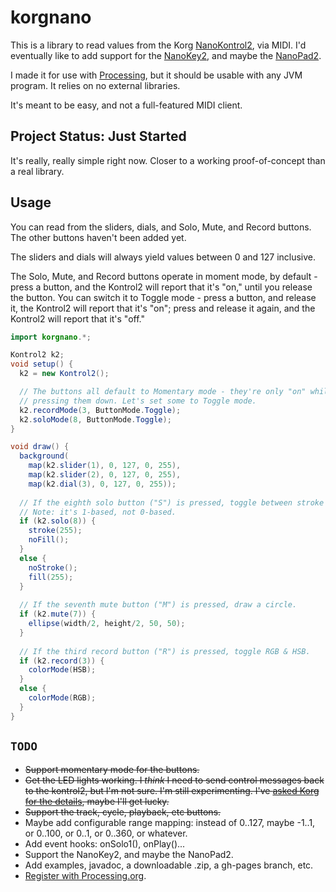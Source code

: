 # korgnano

This is a library to read values from the Korg [NanoKontrol2](http://www.korg.com/us/products/controllers/nanokontrol2/), via MIDI. I'd eventually like to add support for the [NanoKey2](http://www.korg.com/us/products/controllers/nanokey2/), and maybe the [NanoPad2](http://www.korg.com/us/products/controllers/nanopad2/).

I made it for use with [Processing](http://processing.org), but it should be usable with any JVM program. It relies on no external libraries.

It's meant to be easy, and not a full-featured MIDI client.

## Project Status: Just Started

It's really, really simple right now. Closer to a working proof-of-concept than a real library.

## Usage

You can read from the sliders, dials, and Solo, Mute, and Record buttons. The other buttons haven't been added yet.

The sliders and dials will always yield values between 0 and 127 inclusive.

The Solo, Mute, and Record buttons operate in moment mode, by default - press a button, and the Kontrol2 will report that it's "on," until you release the button. You can switch it to Toggle mode - press a button, and release it, the Kontrol2 will report that it's "on"; press and release it again, and the Kontrol2 will report that it's "off."

```java
import korgnano.*;

Kontrol2 k2;
void setup() {
  k2 = new Kontrol2();

  // The buttons all default to Momentary mode - they're only "on" while you're
  // pressing them down. Let's set some to Toggle mode.
  k2.recordMode(3, ButtonMode.Toggle);
  k2.soloMode(8, ButtonMode.Toggle);
} 

void draw() {
  background(
    map(k2.slider(1), 0, 127, 0, 255),
    map(k2.slider(2), 0, 127, 0, 255),
    map(k2.dial(3), 0, 127, 0, 255));
  
  // If the eighth solo button ("S") is pressed, toggle between stroke & fill.
  // Note: it's 1-based, not 0-based.
  if (k2.solo(8)) {
    stroke(255);
    noFill();
  }
  else {
    noStroke();
    fill(255);
  }
  
  // If the seventh mute button ("M") is pressed, draw a circle.
  if (k2.mute(7)) {
    ellipse(width/2, height/2, 50, 50);
  }
  
  // If the third record button ("R") is pressed, toggle RGB & HSB.
  if (k2.record(3)) {
    colorMode(HSB);
  }
  else {
    colorMode(RGB);
  }
}

```

## `TODO`

* ~~Support momentary mode for the buttons.~~
* ~~Get the LED lights working. I _think_ I need to send control messages back to the kontrol2, but I'm not sure. I'm still experimenting. I've [asked Korg for the details](https://twitter.com/danbernier/status/701535226707779585), maybe I'll get lucky.~~
* ~~Support the track, cycle, playback, etc buttons.~~
* Maybe add configurable range mapping: instead of 0..127, maybe -1..1, or 0..100, or 0..1, or 0..360, or whatever.
* Add event hooks: onSolo1(), onPlay()...
* Support the NanoKey2, and maybe the NanoPad2.
* Add examples, javadoc, a downloadable .zip, a gh-pages branch, etc.
* [Register with Processing.org](https://github.com/processing/processing/wiki/Library-Basics).
